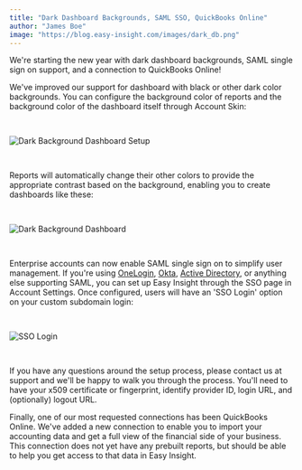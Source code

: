 ```yaml
---
title: "Dark Dashboard Backgrounds, SAML SSO, QuickBooks Online"
author: "James Boe"
image: "https://blog.easy-insight.com/images/dark_db.png"
---
```


We're starting the new year with dark dashboard backgrounds, SAML single sign on support, and a connection to QuickBooks Online!<!--more-->

We've improved our support for dashboard with black or other dark color backgrounds. You can configure the background color of reports and the background color of the dashboard itself through Account Skin:

<img style="max-width:250px;margin-top:30px;margin-bottom:30px" src="https://blog.easy-insight.com/images/dark_db_settings.png" alt="Dark Background Dashboard Setup" class="img img-responsive"/>

Reports will automatically change their other colors to provide the appropriate contrast based on the background, enabling you to create dashboards like these:

<img style="max-width:1000px;margin-top:30px;margin-bottom:30px" src="https://blog.easy-insight.com/images/dark_db.png" alt="Dark Background Dashboard" class="img img-responsive"/>

Enterprise accounts can now enable SAML single sign on to simplify user management. If you're using <a href="https://www.onelogin.com/">OneLogin</a>, <a href="https://www.okta.com/">Okta</a>, <a href="https://azure.microsoft.com/en-us/services/active-directory/">Active Directory</a>, or anything else supporting SAML, you can set up Easy Insight through the SSO page in Account Settings. Once configured, users will have an 'SSO Login' option on your custom subdomain login:

<img style="max-width:600px;margin-top:30px;margin-bottom:30px" src="https://blog.easy-insight.com/images/sso_login.png" alt="SSO Login" class="img img-responsive"/>
 
If you have any questions around the setup process, please contact us at support and we'll be happy to walk you through the process. You'll need to have your x509 certificate or fingerprint, identify provider ID, login URL, and (optionally) logout URL. 

Finally, one of our most requested connections has been QuickBooks Online. We've added a new connection to enable you to import your accounting data and get a full view of the financial side of your business. This connection does not yet have any prebuilt reports, but should be able to help you get access to that data in Easy Insight.